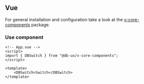 <!--
SPDX-FileCopyrightText: 2025 DB Systel GmbH

SPDX-License-Identifier: Apache-2.0
-->

## Vue

For general installation and configuration take a look at the [v-core-components](https://www.npmjs.com/package/@db-ux/v-core-components) package.

### Use component

```vue App.vue
<!-- App.vue -->
<script>
import { DBSwitch } from "@db-ux/v-core-components";
</script>

<template>
	<DBSwitch>Switch</DBSwitch>
</template>
```
